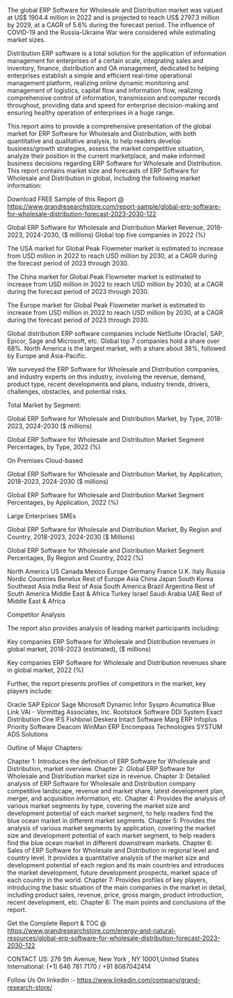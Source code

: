 
The global ERP Software for Wholesale and Distribution market was valued at US$ 1904.4 million in 2022 and is projected to reach US$ 2797.3 million by 2029, at a CAGR of 5.6% during the forecast period. The influence of COVID-19 and the Russia-Ukraine War were considered while estimating market sizes.

Distribution ERP software is a total solution for the application of information management for enterprises of a certain scale, integrating sales and inventory, finance, distribution and OA management, dedicated to helping enterprises establish a simple and efficient real-time operational management platform, realizing online dynamic monitoring and management of logistics, capital flow and information flow, realizing comprehensive control of information, transmission and computer records throughout, providing data and speed for enterprise decision-making and ensuring healthy operation of enterprises in a huge range.

This report aims to provide a comprehensive presentation of the global market for ERP Software for Wholesale and Distribution, with both quantitative and qualitative analysis, to help readers develop business/growth strategies, assess the market competitive situation, analyze their position in the current marketplace, and make informed business decisions regarding ERP Software for Wholesale and Distribution. This report contains market size and forecasts of ERP Software for Wholesale and Distribution in global, including the following market information:

Download FREE Sample of this Report @ https://www.grandresearchstore.com/report-sample/global-erp-software-for-wholesale-distribution-forecast-2023-2030-122

Global ERP Software for Wholesale and Distribution Market Revenue, 2018-2023, 2024-2030, ($ millions)
Global top five companies in 2022 (%)

The USA market for Global Peak Flowmeter market is estimated to increase from USD million in 2022 to reach USD million by 2030, at a CAGR during the forecast period of 2023 through 2030.

The China market for Global Peak Flowmeter market is estimated to increase from USD million in 2022 to reach USD million by 2030, at a CAGR during the forecast period of 2023 through 2030.

The Europe market for Global Peak Flowmeter market is estimated to increase from USD million in 2022 to reach USD million by 2030, at a CAGR during the forecast period of 2023 through 2030.

Global distribution ERP software companies include NetSuite (Oracle), SAP, Epicor, Sage and Microsoft, etc. Global top 7 companies hold a share over 68%. North America is the largest market, with a share about 38%, followed by Europe and Asia-Pacific.

We surveyed the ERP Software for Wholesale and Distribution companies, and industry experts on this industry, involving the revenue, demand, product type, recent developments and plans, industry trends, drivers, challenges, obstacles, and potential risks.

Total Market by Segment:

Global ERP Software for Wholesale and Distribution Market, by Type, 2018-2023, 2024-2030 ($ millions)

Global ERP Software for Wholesale and Distribution Market Segment Percentages, by Type, 2022 (%)

On Premises
Cloud-based

Global ERP Software for Wholesale and Distribution Market, by Application, 2018-2023, 2024-2030 ($ millions)

Global ERP Software for Wholesale and Distribution Market Segment Percentages, by Application, 2022 (%)

Large Enterprises
SMEs

Global ERP Software for Wholesale and Distribution Market, By Region and Country, 2018-2023, 2024-2030 ($ Millions)

Global ERP Software for Wholesale and Distribution Market Segment Percentages, By Region and Country, 2022 (%)

North America
US
Canada
Mexico
Europe
Germany
France
U.K.
Italy
Russia
Nordic Countries
Benelux
Rest of Europe
Asia
China
Japan
South Korea
Southeast Asia
India
Rest of Asia
South America
Brazil
Argentina
Rest of South America
Middle East & Africa
Turkey
Israel
Saudi Arabia
UAE
Rest of Middle East & Africa

Competitor Analysis

The report also provides analysis of leading market participants including:

Key companies ERP Software for Wholesale and Distribution revenues in global market, 2018-2023 (estimated), ($ millions)

Key companies ERP Software for Wholesale and Distribution revenues share in global market, 2022 (%)

Further, the report presents profiles of competitors in the market, key players include:

Oracle
SAP
Epicor
Sage
Microsoft Dynamic
Infor
Syspro
Acumatica
Blue Link
VAI - Vormittag Associates, Inc.
Rootstock Software
DDI System
Exact
Distribution One
IFS
Fishbowl
Deskera
Intact Software
Marg ERP
Infoplus
Priority Software
Deacom
WinMan ERP
Encompass Technologies
SYSTUM
ADS Solutions

Outline of Major Chapters:

Chapter 1: Introduces the definition of ERP Software for Wholesale and Distribution, market overview.
Chapter 2: Global ERP Software for Wholesale and Distribution market size in revenue.
Chapter 3: Detailed analysis of ERP Software for Wholesale and Distribution company competitive landscape, revenue and market share, latest development plan, merger, and acquisition information, etc.
Chapter 4: Provides the analysis of various market segments by type, covering the market size and development potential of each market segment, to help readers find the blue ocean market in different market segments.
Chapter 5: Provides the analysis of various market segments by application, covering the market size and development potential of each market segment, to help readers find the blue ocean market in different downstream markets.
Chapter 6: Sales of ERP Software for Wholesale and Distribution in regional level and country level. It provides a quantitative analysis of the market size and development potential of each region and its main countries and introduces the market development, future development prospects, market space of each country in the world.
Chapter 7: Provides profiles of key players, introducing the basic situation of the main companies in the market in detail, including product sales, revenue, price, gross margin, product introduction, recent development, etc.
Chapter 8: The main points and conclusions of the report.

Get the Complete Report & TOC @ https://www.grandresearchstore.com/energy-and-natural-resources/global-erp-software-for-wholesale-distribution-forecast-2023-2030-122

CONTACT US:
276 5th Avenue, New York , NY 10001,United States
International: (+1) 646 781 7170 / +91 8087042414

Follow Us On linkedin :- https://www.linkedin.com/company/grand-research-store/
